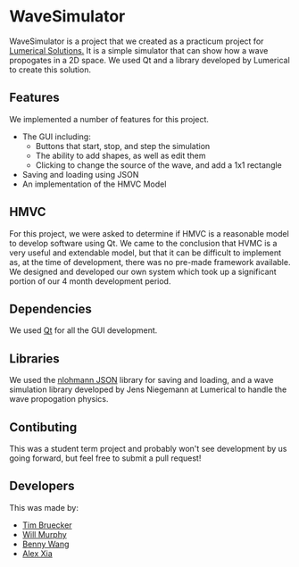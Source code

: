 # WaveSimulator
WaveSimulator is a project that we created as a practicum project for [Lumerical Solutions.](www.lumerical.com) It is a simple simulator that can show how a wave propogates in a 2D space. We used Qt and a library developed by Lumerical to create this solution.



## Features
We implemented a number of features for this project.
  * The GUI including:
    * Buttons that start, stop, and step the simulation
    * The ability to add shapes, as well as edit them
    * Clicking to change the source of the wave, and add a 1x1 rectangle
  * Saving and loading using JSON
  * An implementation of the HMVC Model
  
  
  
## HMVC
For this project, we were asked to determine if HMVC is a reasonable model to develop software using Qt. We came to the conclusion that HVMC is a very useful and extendable model, but that it can be difficult to implement as, at the time of development, there was no pre-made framework available. We designed and developed our own system which took up a significant portion of our 4 month development period.



## Dependencies
We used [Qt](https://www.qt.io/) for all the GUI development.



## Libraries
We used the [nlohmann JSON](https://github.com/nlohmann/json/) library for saving and loading, and a wave simulation library developed by Jens Niegemann at Lumerical to handle the wave propogation physics.



## Contibuting
This was a student term project and probably won't see development by us going forward, but feel free to submit a pull request!



## Developers
This was made by:
  * [Tim Bruecker](https://github.com/CanOSpam)
  * [Will Murphy](https://github.com/willamm)
  * [Benny Wang](https://github.com/krixium)
  * [Alex Xia](https://github.com/OPwonShinobi)

